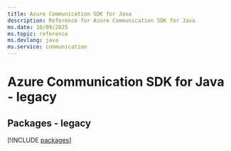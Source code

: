 ```yaml
---
title: Azure Communication SDK for Java
description: Reference for Azure Communication SDK for Java
ms.date: 10/09/2025
ms.topic: reference
ms.devlang: java
ms.service: communication
---
```

# Azure Communication SDK for Java - legacy
## Packages - legacy
[!INCLUDE [packages](communication-index.md)]